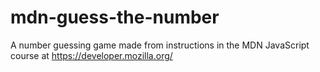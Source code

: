 # mdn-guess-the-number
A number guessing game made from instructions in the MDN JavaScript course at https://developer.mozilla.org/